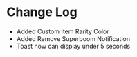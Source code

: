 # Change Log

* Added Custom Item Rarity Color
* Added Remove Superboom Notification
* Toast now can display under 5 seconds